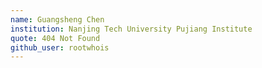 ```yaml
---
name: Guangsheng Chen
institution: Nanjing Tech University Pujiang Institute
quote: 404 Not Found
github_user: rootwhois
---
```

